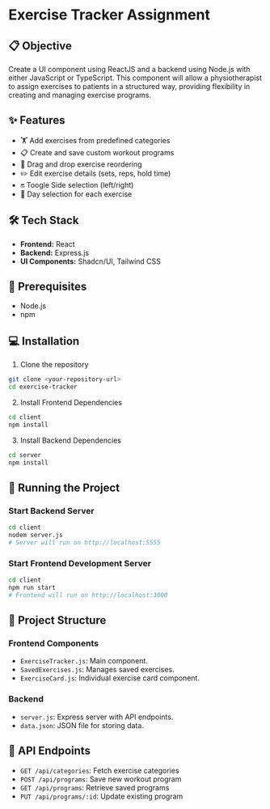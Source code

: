 # Exercise Tracker Assignment

## 📋 Objective

Create a UI component using ReactJS and a backend using Node.js with either JavaScript or TypeScript. This component will allow a physiotherapist to assign exercises to patients in a structured way, providing flexibility in creating and managing exercise programs. 


## ✨ Features

- 🏋️ Add exercises from predefined categories
- 📋 Create and save custom workout programs
- 🔀 Drag and drop exercise reordering
- ✏️ Edit exercise details (sets, reps, hold time)
- 🔛 Toogle Side selection (left/right)
- 📅 Day selection for each exercise

## 🛠 Tech Stack

- **Frontend:** React
- **Backend:** Express.js
- **UI Components:** Shadcn/UI, Tailwind CSS

## 🚀 Prerequisites

- Node.js 
- npm 

## 💻 Installation

1. Clone the repository
```bash
git clone <your-repository-url>
cd exercise-tracker
```

2. Install Frontend Dependencies
```bash
cd client
npm install
```

3. Install Backend Dependencies
```bash
cd server
npm install
```

## 🔧 Running the Project

### Start Backend Server
```bash
cd client
nodem server.js
# Server will run on http://localhost:5555
```

### Start Frontend Development Server
```bash
cd client
npm run start
# Frontend will run on http://localhost:3000
```

## 📂 Project Structure

### Frontend Components
- `ExerciseTracker.js`: Main component.
- `SavedExercises.js`: Manages saved exercises.
- `ExerciseCard.js`: Individual exercise card component.

### Backend
- `server.js`: Express server with API endpoints.
- `data.json`: JSON file for storing data.

## 🌟 API Endpoints

- `GET /api/categories`: Fetch exercise categories
- `POST /api/programs`: Save new workout program
- `GET /api/programs`: Retrieve saved programs
- `PUT /api/programs/:id`: Update existing program




